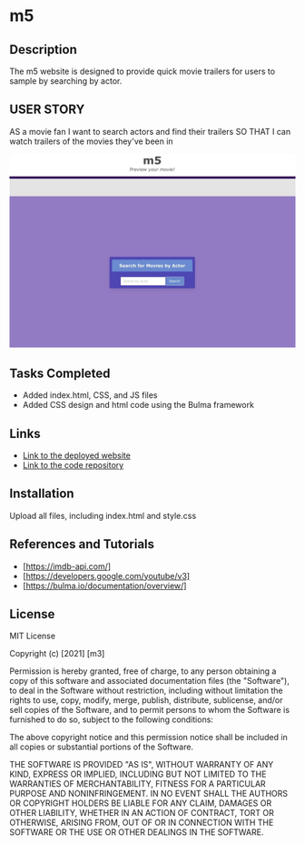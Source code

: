 # m5

## Description
The m5 website is designed to provide quick movie trailers for users to sample by searching by actor.

## USER STORY

AS a movie fan I want to search actors and find their trailers
SO THAT I can watch trailers of the movies they've been in

![screenshot of m5](assets/images/hpscreenshot.jpg)


## Tasks Completed
* Added index.html, CSS, and JS files
* Added CSS design and html code using the Bulma framework 

## Links
* [Link to the deployed website](https://michvalenz.github.io/m5/)
* [Link to the code repository](https://github.com/MichValenz/m5)

## Installation
Upload all files, including index.html and style.css

## References and Tutorials
- [https://imdb-api.com/]
- [https://developers.google.com/youtube/v3]
- [https://bulma.io/documentation/overview/]

## License
MIT License

Copyright (c) [2021] [m3]

Permission is hereby granted, free of charge, to any person obtaining a copy
of this software and associated documentation files (the "Software"), to deal
in the Software without restriction, including without limitation the rights
to use, copy, modify, merge, publish, distribute, sublicense, and/or sell
copies of the Software, and to permit persons to whom the Software is
furnished to do so, subject to the following conditions:

The above copyright notice and this permission notice shall be included in all
copies or substantial portions of the Software.

THE SOFTWARE IS PROVIDED "AS IS", WITHOUT WARRANTY OF ANY KIND, EXPRESS OR
IMPLIED, INCLUDING BUT NOT LIMITED TO THE WARRANTIES OF MERCHANTABILITY,
FITNESS FOR A PARTICULAR PURPOSE AND NONINFRINGEMENT. IN NO EVENT SHALL THE
AUTHORS OR COPYRIGHT HOLDERS BE LIABLE FOR ANY CLAIM, DAMAGES OR OTHER
LIABILITY, WHETHER IN AN ACTION OF CONTRACT, TORT OR OTHERWISE, ARISING FROM,
OUT OF OR IN CONNECTION WITH THE SOFTWARE OR THE USE OR OTHER DEALINGS IN THE
SOFTWARE.